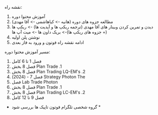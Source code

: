 
نقشه راه:
1. آموزش محتوا دوره
2. مطالعه جزوه های دوره (هانیه -> کیاهاشمی -> آقا مهدی)
3. دیدن و تمرین کردن وبینار های آقا مهدی (ترجمه ریکپ ها و آپدیت ها) -> ریکپ ها (+ جزوه های ریکپ ها)-> بریک داون ها -> میت آپ ها
4. نوشتن پلن اولیه
5. ادامه نقشه راه فوتون و ورود به فاز بعدی


مسیر آموزش محتوا دوره:

1. فصل 1 تا 6 کامل
2. فصل 8 بخش Plan Trade .1
3. فصل 8 بخش Plan Trading LQ-EM's .2
4. فصل 7 - (2024) Strategy Photon The
5. فصل Lab Trade Photon
6. فصل 8 بخش Plan Trade .1
7. فصل 8 بخش Plan Trading LC-EM's .2
8. فصل 9 تا 12 کامل



* گروه شخصی تلگرام فوتون تاپیک ها بررسی شود *